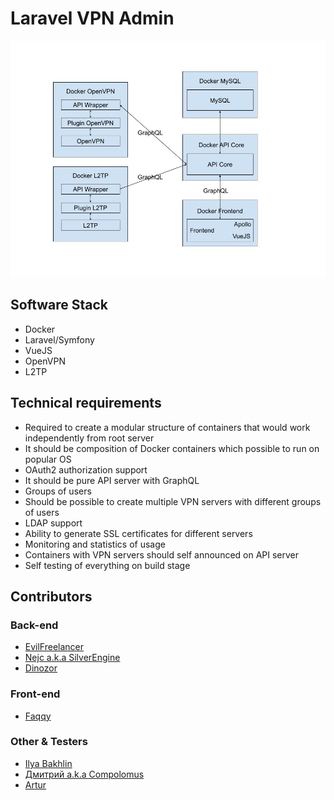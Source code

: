# Laravel VPN Admin

<img src="./schema.jpg">

## Software Stack
* Docker
* Laravel/Symfony
* VueJS
* OpenVPN
* L2TP

## Technical requirements
* Required to create a modular structure of containers that would work independently from root server
* It should be composition of Docker containers which possible to run on popular OS
* OAuth2 authorization support
* It should be pure API server with GraphQL
* Groups of users
* Should be possible to create multiple VPN servers with different groups of users
* LDAP support
* Ability to generate SSL certificates for different servers
* Monitoring and statistics of usage
* Containers with VPN servers should self announced on API server
* Self testing of everything on build stage

## Contributors
### Back-end 
* [EvilFreelancer](https://github.com/EvilFreelancer)
* [Nejc a.k.a SilverEngine](https://github.com/SilverEngineTeam)
* [Dinozor](https://github.com/Dinozor)
### Front-end
* [Faqqy](https://github.com/Faqqy)
### Other & Testers
* [Ilya Bakhlin](https://github.com/ilyabakhlin)
* [Дмитрий a.k.a Compolomus](https://github.com/Compolomus)
* [Artur](https://github.com/astralo)
